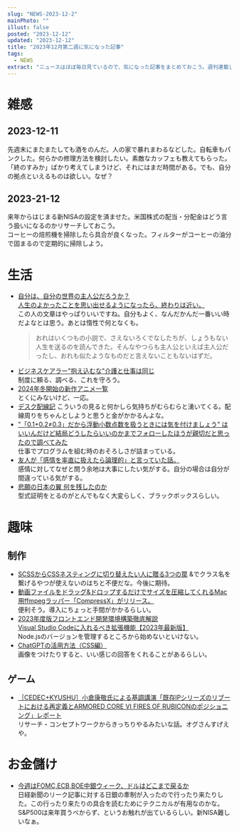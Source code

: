 ```yaml
---
slug: "NEWS-2023-12-2"
mainPhoto: ""
illust: false
posted: "2023-12-12"
updated: "2023-12-12"
title: "2023年12月第二週に気になった記事"
tags:
  - NEWS
extract: "ニュースはほぼ毎日見ているので、気になった記事をまとめておこう。週刊連載したい。"
---
```


# 雑感

## 2023-12-11

先週末にまたまたしても酒をのんだ。人の家で暴れまわるなどした。自転車もパンクした。何らかの修理方法を検討したい。素敵なカッフェも教えてもらった。「終のすみか」ばかり考えてしまうけど、それにはまだ時間がある。でも、自分の拠点といえるものは欲しい。なぜ？

## 2023-21-12

来年からはじまる新NISAの設定を済ませた。米国株式の配当・分配金はどう言う扱いになるのかリサーチしておこう。  
コーヒーの焙煎機を掃除したら具合が良くなった。フィルターがコーヒーの油分で固まるので定期的に掃除しよう。

# 生活

- [自分は、自分の世界の主人公だろうか？](https://blog.tinect.jp/?p=84575)  
  [人生のよかったことを思い出せるようになったら、終わりは近い。](https://goldhead.hatenablog.com/entry/2023/12/12/073000)  
  この人の文章はやっぱりいいですね。自分もよく、なんだかんだ一番いい時だよなとは思う。あとは惰性で何となくも。
  > おれはいくつもの小説で、さえないろくでなしたちが、しょうもない人生を送るのを読んできた。そんなやつらも主人公といえば主人公だったし、おれも似たようなものだと言えないこともないはずだ。
- [ビジネスケアラー"抱え込むな"介護と仕事は同じ](https://toyokeizai.net/articles/-/718738)  
  制度に頼る、調べる、これを守ろう。
- [2024年冬開始の新作アニメ一覧](https://gigazine.net/news/20231211-anime-2024winter/)  
  とくにみないけど、一応。
- [デスク配線記](https://r7kamura.com/articles/2023-12-12-cable-management)
  こういうの見ると何かしら気持ちがむらむらと湧いてくる。配線周りをちゃんとしようと思うと金がかかるんよな。
- ["「0.1+0.2≠0.3」だから浮動小数点数を扱うときには気を付けましょう" はいいんだけど結局どうしたらいいのかまでフォローしたほうが親切だと思ったので調べてみた](https://qiita.com/nirasan/items/1f06809cbc9cc32f9bea)  
  仕事でプログラムを組む時のおそろしさが詰まっている。
- [友人が「感情を率直に扱えたら論理的」と言っていた話。](https://fujii-yuji.net/2023/12/02/235420)  
  感情に対してなぜと問う余地は大事にしたい気がする。自分の場合は自分が間違っている気がする。
- [悲願の日本の翼 何を残したのか](https://www3.nhk.or.jp/news/html/20231117/k10014257861000.html)  
  型式証明をとるのがとんでもなく大変らしく、ブラックボックスらしい。

# 趣味

## 制作

- [SCSSからCSSネスティングに切り替えたい人に贈る3つの罠](https://qiita.com/amiami/items/54c4fa66edbbbeaa2b08)
  &でクラス名を繋げるやつが使えないのはちと不便だな。今後に期待。
- [動画ファイルをドラッグ&ドロップするだけでサイズを圧縮してくれるMac用ffmpegラッパー「CompressX」がリリース。](https://applech2.com/archives/20231210-compressx-for-mac-ffmpeg-wrapper.html)  
  便利そう。導入にちょっと手間がかかるらしい。
- [2023年度版フロントエンド開発環境構築徹底解説](https://qiita.com/kjm_nuco/items/1b97cb3d9f43c5828adf)  
  [Visual Studio Codeに入れるべき拡張機能【2023年最新版】](https://qiita.com/midiambear/items/f38686bd4d139e0cd46c)  
  Node.jsのバージョンを管理するところから始めないといけない。
- [ChatGPTの活用方法（CSS編）](https://baigie.me/engineerblog/chatgpt-css/)  
  画像をつけたりすると、いい感じの回答をくれることがあるらしい。

## ゲーム

- [［CEDEC+KYUSHU］小倉康敬氏による基調講演「既存IPシリーズのリブートにおける再定義とARMORED CORE VI FIRES OF RUBICONのポジショニング」レポート](https://www.4gamer.net/games/674/G067420/20231126002/)  
  リサーチ・コンセプトワークからきっちりやるみたいな話。オグさんすげえや。

# お金儲け

- [今週はFOMC,ECB,BOE中銀ウィーク、ドルはどこまで戻るか](http://hiroko.yutaka-shoji.co.jp/2023/12/fomcecbboe.html)  
  日経新聞のリーク記事に対する日銀の牽制が入ったので行ったり来たりした。この行ったり来たりの具合を読むためにテクニカルが有用なのかな。  
  S&P500は来年買うべからず、というお触れが出ているらしい。新NISA難しいなぁ。